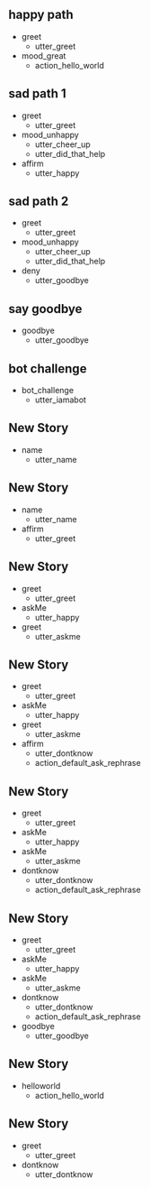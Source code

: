 ## happy path
* greet
  - utter_greet
* mood_great
  - action_hello_world

## sad path 1
* greet
  - utter_greet
* mood_unhappy
  - utter_cheer_up
  - utter_did_that_help
* affirm
  - utter_happy

## sad path 2
* greet
  - utter_greet
* mood_unhappy
  - utter_cheer_up
  - utter_did_that_help
* deny
  - utter_goodbye

## say goodbye
* goodbye
  - utter_goodbye

## bot challenge
* bot_challenge
  - utter_iamabot

## New Story

* name
    - utter_name

## New Story

* name
    - utter_name
* affirm
    - utter_greet

## New Story

* greet
    - utter_greet
* askMe
    - utter_happy
* greet
    - utter_askme

## New Story

* greet
    - utter_greet
* askMe
    - utter_happy
* greet
    - utter_askme
* affirm
    - utter_dontknow
    - action_default_ask_rephrase

## New Story

* greet
    - utter_greet
* askMe
    - utter_happy
* askMe
    - utter_askme
* dontknow
    - utter_dontknow
    - action_default_ask_rephrase

## New Story

* greet
    - utter_greet
* askMe
    - utter_happy
* askMe
    - utter_askme
* dontknow
    - utter_dontknow
    - action_default_ask_rephrase
* goodbye
    - utter_goodbye

## New Story

* helloworld
    - action_hello_world

## New Story

* greet
    - utter_greet
* dontknow
    - utter_dontknow
